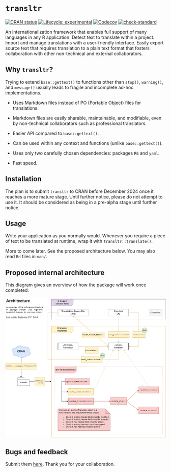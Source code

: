 # `transltr`

<!-- badges: start -->
[![CRAN status](https://www.r-pkg.org/badges/version/transltr)](https://CRAN.R-project.org/package=transltr)
[![Lifecycle: experimental](https://img.shields.io/badge/lifecycle-experimental-orange.svg)](https://lifecycle.r-lib.org/articles/stages.html#experimental)
[![Codecov](https://codecov.io/gh/jeanmathieupotvin/transltr/branch/main/graph/badge.svg?token=ODYHDNR8IB)](https://codecov.io/gh/jeanmathieupotvin/transltr)
[![check-standard](https://github.com/jeanmathieupotvin/transltr/actions/workflows/check-standard.yaml/badge.svg)](https://github.com/jeanmathieupotvin/transltr/actions/workflows/check-standard.yaml)
<!-- badges: end -->

An internationalization framework that enables full support of many languages
in any R application. Detect text to translate within a project. Import and
manage translations with a user-friendly interface. Easily export source text
that requires translation to a plain text format that fosters collaboration
with other non-technical and external collaborators.

## Why `transltr`?

Trying to extend `base::gettext()` to functions other than `stop()`,
`warning()`, and `message()` usually leads to fragile and incomplete ad-hoc
implementations.

* Uses Markdown files instead of PO (Portable Object) files for translations.

* Markdown files are easily sharable, maintainable, and modifiable, even by
non-technical collaborators such as professional translators.

* Easier API compared to `base::gettext()`.

* Can be used within any context and functions (unlike `base::gettext()`).

* Uses only two carefully chosen dependencies: packages `R6` and `yaml`.

* Fast speed.

## Installation

The plan is to submit `transltr` to CRAN before December 2024 once it
reaches a more mature stage. Until further notice, please do not attempt to
use it. It should be considered as being in a pre-alpha stage until further
notice.

## Usage

Write your application as you normally would. Whenever you require a piece
of text to be translated at runtime, wrap it with `transltr::translate()`.

More to come later. See the proposed architecture below. You may also read
`Rd` files in `man/`.

## Proposed internal architecture

This diagram gives an overview of how the package will work once completed.

![](man/figures/architecture-overview-user.drawio.png)

## Bugs and feedback

Submit them [here](https://github.com/jeanmathieupotvin/transltr/issues/new).
Thank you for your collaboration.

